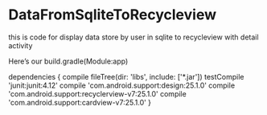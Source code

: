 # DataFromSqliteToRecycleview
this is code for display data store by user in sqlite to recycleview with detail activity

Here’s our build.gradle(Module:app)

dependencies {
    compile fileTree(dir: 'libs', include: ['*.jar'])
    testCompile 'junit:junit:4.12'
    compile 'com.android.support:design:25.1.0'
    compile 'com.android.support:recyclerview-v7:25.1.0'
    compile 'com.android.support:cardview-v7:25.1.0'
}

   
    
    

